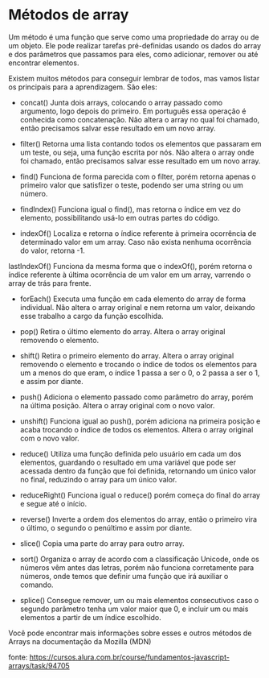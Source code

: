 # Métodos de array

Um método é uma função que serve como uma propriedade do array ou de um objeto. Ele pode realizar tarefas pré-definidas usando os dados do array e dos parâmetros que passamos para eles, como adicionar, remover ou até encontrar elementos.

Existem muitos métodos para conseguir lembrar de todos, mas vamos listar os principais para a aprendizagem. São eles:

* concat()
Junta dois arrays, colocando o array passado como argumento, logo depois do primeiro. Em português essa operação é conhecida como concatenação.
Não altera o array no qual foi chamado, então precisamos salvar esse resultado em um novo array.

* filter()
Retorna uma lista contando todos os elementos que passaram em um teste, ou seja, uma função escrita por nós.
Não altera o array onde foi chamado, então precisamos salvar esse resultado em um novo array.

* find()
Funciona de forma parecida com o filter, porém retorna apenas o primeiro valor que satisfizer o teste, podendo ser uma string ou um número.

* findIndex()
Funciona igual o find(), mas retorna o índice em vez do elemento, possibilitando usá-lo em outras partes do código.

* indexOf()
Localiza e retorna o índice referente à primeira ocorrência de determinado valor em um array. Caso não exista nenhuma ocorrência do valor, retorna -1.

lastIndexOf()
Funciona da mesma forma que o indexOf(), porém retorna o índice referente à última ocorrência de um valor em um array, varrendo o array de trás para frente.

* forEach()
Executa uma função em cada elemento do array de forma individual.
Não altera o array original e nem retorna um valor, deixando esse trabalho a cargo da função escolhida.

* pop()
Retira o último elemento do array.
Altera o array original removendo o elemento.

* shift()
Retira o primeiro elemento do array.
Altera o array original removendo o elemento e trocando o índice de todos os elementos para um a menos do que eram, o índice 1 passa a ser o 0, o 2 passa a ser o 1, e assim por diante.

* push()
Adiciona o elemento passado como parâmetro do array, porém na última posição.
Altera o array original com o novo valor.

* unshift()
Funciona igual ao push(), porém adiciona na primeira posição e acaba trocando o índice de todos os elementos.
Altera o array original com o novo valor.

* reduce()
Utiliza uma função definida pelo usuário em cada um dos elementos, guardando o resultado em uma variável que pode ser acessada dentro da função que foi definida, retornando um único valor no final, reduzindo o array para um único valor.

* reduceRight()
Funciona igual o reduce() porém começa do final do array e segue até o início.

* reverse()
Inverte a ordem dos elementos do array, então o primeiro vira o último, o segundo o penúltimo e assim por diante.

* slice()
Copia uma parte do array para outro array.

* sort()
Organiza o array de acordo com a classificação Unicode, onde os números vêm antes das letras, porém não funciona corretamente para números, onde temos que definir uma função que irá auxiliar o comando.

* splice()
Consegue remover, um ou mais elementos consecutivos caso o segundo parâmetro tenha um valor maior que 0, e incluir um ou mais elementos a partir de um índice escolhido.

Você pode encontrar mais informações sobre esses e outros métodos de Arrays na documentação da Mozilla (MDN)

fonte: https://cursos.alura.com.br/course/fundamentos-javascript-arrays/task/94705
